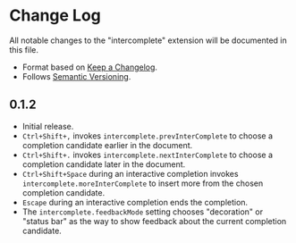 # Change Log

All notable changes to the "intercomplete" extension will be documented in this file.

- Format based on [Keep a Changelog](https://keepachangelog.com/).
- Follows [Semantic Versioning](https://semver.org/).

## 0.1.2

- Initial release.
- `Ctrl+Shift+,` invokes `intercomplete.prevInterComplete` to choose a completion candidate earlier in the document.
- `Ctrl+Shift+.` invokes `intercomplete.nextInterComplete` to choose a completion candidate later in the document.
- `Ctrl+Shift+Space` during an interactive completion invokes `intercomplete.moreInterComplete` to insert more from the chosen completion candidate.
- `Escape` during an interactive completion ends the completion.
- The `intercomplete.feedbackMode` setting chooses "decoration" or "status bar" as the way to show feedback about the current completion candidate.
